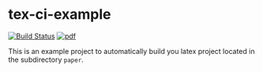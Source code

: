 # tex-ci-example

[![Build Status](https://travis-ci.org/kedenk/tex-ci-example.svg?branch=master)](https://travis-ci.org/kedenk/tex-ci-example) 
[![pdf](https://img.shields.io/badge/PDF-latest-orange.svg?style=flat)](https://github.com/kedenk/tex-ci-example/blob/master-pdf/paper/main.pdf)

This is an example project to automatically build you latex project located in the subdirectory `paper`.
